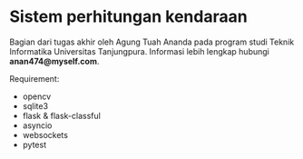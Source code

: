 # Sistem perhitungan kendaraan

Bagian dari tugas akhir oleh Agung Tuah Ananda pada program studi Teknik Informatika Universitas Tanjungpura. Informasi lebih lengkap hubungi __anan474@myself.com__.

Requirement:

- opencv
- sqlite3
- flask & flask-classful
- asyncio
- websockets
- pytest
